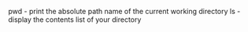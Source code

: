 pwd - print the absolute path name of the current working directory
ls - display the contents list of your directory
